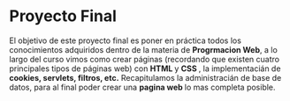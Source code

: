 <h1> Proyecto Final</h1>
<p> El objetivo de este proyecto final es poner en práctica todos los 
conocimientos adquiridos dentro de la materia de <strong>Progrmacion Web</strong>, 
a lo largo del curso vimos como crear páginas (recordando que existen cuatro principales 
tipos de páginas web) con <strong> HTML </strong> y <strong> CSS </strong>, la implementacián 
de <strong>cookies, servlets, filtros, etc.</strong> 
Recapitulamos la administracián de base de datos, para al final poder crear una <strong> 
pagina web </strong> lo mas completa posible. </p>
